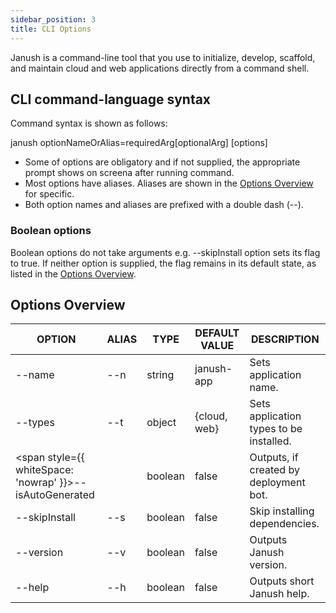 ```yaml
---
sidebar_position: 3
title: CLI Options
---
```


Janush is a command-line tool that you use to initialize, develop, scaffold, and maintain cloud and web applications directly from a command shell.

## CLI command-language syntax

Command syntax is shown as follows:

janush optionNameOrAlias=requiredArg[optionalArg] [options]

- Some of options are obligatory and if not supplied, the appropriate prompt shows on screena after running command.
- Most options have aliases. Aliases are shown in the [Options Overview](#options-overview) for specific.
- Both option names and aliases are prefixed with a double dash (--).

### Boolean options

Boolean options do not take arguments e.g. --skipInstall option sets its flag to true. If neither option is supplied, the flag remains in its default state, as listed in the [Options Overview](#options-overview).

## Options Overview 

OPTION | ALIAS | TYPE | DEFAULT VALUE | DESCRIPTION
-------|-------|------|---------------|------------
--name | --n | string | janush-app | Sets application name.
--types | --t | object | {cloud, web} | Sets application types to be installed.
<span style={{ whiteSpace: 'nowrap' }}>--isAutoGenerated</span> | | boolean | false | Outputs, if created by deployment bot.
--skipInstall | --s | boolean | false | Skip installing dependencies.
--version | --v | boolean | false | Outputs Janush version.
--help | --h | boolean | false | Outputs short Janush help.

